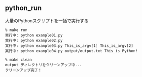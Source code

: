 ## python_run
大量のPythonスクリプトを一括で実行する

```
% make run
実行中: python example01.py
実行中: python example02.py
実行中: python example03.py This_is_argv[1] This_is_argv[2]
実行中: python example04.py output/output.txt This_is_Python!
```


```
% make clean
output ディレクトリをクリーンアップ中...
クリーンアップ完了！
```
